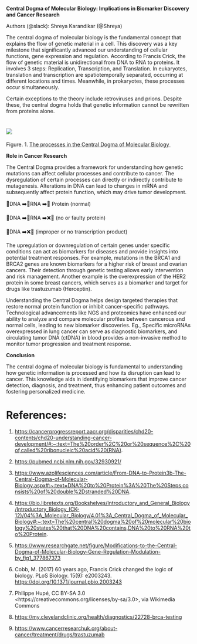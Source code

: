 <!--StartFragment-->

**Central Dogma of Molecular Biology: Implications in Biomarker Discovery and Cancer Research** 

Authors (@slack): Shreya Karandikar (@Shreya)

The central dogma of molecular biology is the fundamental concept that explains the flow of genetic material in a cell. This discovery was a key milestone that significantly advanced our understanding of cellular functions, gene expression and regulation. According to Francis Crick, the flow of genetic material is unidirectional from DNA to RNA to proteins. It involves 3 steps: Replication, Transcription, and Translation. In eukaryotes, translation and transcription are spatiotemporally separated, occurring at different locations and times. Meanwhile, in prokaryotes, these processes occur simultaneously.

Certain exceptions to the theory include retroviruses and prions. Despite these, the central dogma holds that genetic information cannot be rewritten from proteins alone.


# ****![](https://lh7-rt.googleusercontent.com/docsz/AD_4nXcY6zuNbb59CpEXZs5AUwcYsBeM2NyCWCoTdggk6XQ17-Ux4w897_5A4l20Hw6hTb6uvYiH6IDBPdBEqjlzUyW32bwVYZe1aRiFvbY8NouxoPRS4iRIDklsNUMxY1zDu2D5a6FdORfY4g6hyIYJgvFcNk2y?key=_oH9GTytiYOCkzPM8f4bNw)****

Figure. 1. [The processes in the Central Dogma of Molecular Biology ](https://commons.wikimedia.org/wiki/File:Central_dogma_of_molecular_biology_colorized%2Bspecial_transfer.png)

**Role in Cancer Research**

The Central Dogma provides a framework for understanding how genetic mutations can affect cellular processes and contribute to cancer. The dysregulation of certain processes can directly or indirectly contribute to mutagenesis. Alterations in DNA can lead to changes in mRNA and subsequently affect protein function, which may drive tumor development. 

🧬DNA ➡️💬RNA ➡️🔧 Protein (normal)

🧬DNA ➡️💬RNA ➡️❌🔧 (no or faulty protein)

🧬DNA ➡️❌💬 (improper or no transcription product)

The upregulation or downregulation of certain genes under specific conditions can act as biomarkers for diseases and provide insights into potential treatment responses. For example, mutations in the BRCA1 and BRCA2 genes are known biomarkers for a higher risk of breast and ovarian cancers. Their detection through genetic testing allows early intervention and risk management. Another example is the overexpression of the HER2 protein in some breast cancers, which serves as a biomarker and target for drugs like trastuzumab (Herceptin). 

Understanding the Central Dogma helps design targeted therapies that restore normal protein function or inhibit cancer-specific pathways. Technological advancements like NGS and proteomics have enhanced our ability to analyze and compare molecular profiles between cancerous and normal cells, leading to new biomarker discoveries. Eg., Specific microRNAs overexpressed in lung cancer can serve as diagnostic biomarkers, and circulating tumor DNA (ctDNA) in blood provides a non-invasive method to monitor tumor progression and treatment response.

**Conclusion**

The central dogma of molecular biology is fundamental to understanding how genetic information is processed and how its disruption can lead to cancer. This knowledge aids in identifying biomarkers that improve cancer detection, diagnosis, and treatment, thus enhancing patient outcomes and fostering personalized medicine.


# References:

1. <https://cancerprogressreport.aacr.org/disparities/chd20-contents/chd20-understanding-cancer-development/#:~:text=The%20order%2C%20or%20sequence%2C%20of,called%20ribonucleic%20acid%20(RNA)>.

2. <https://pubmed.ncbi.nlm.nih.gov/32930921/>

3. <https://www.azolifesciences.com/article/From-DNA-to-Protein3b-The-Central-Dogma-of-Molecular-Biology.aspx#:~:text=DNA%20to%20Protein%3A%20The%20Steps,consists%20of%20double%2Dstranded%20DNA>.

4. <https://bio.libretexts.org/Bookshelves/Introductory_and_General_Biology/Introductory_Biology_(CK-12)/04%3A_Molecular_Biology/4.01%3A_Central_Dogma_of_Molecular_Biology#:~:text=The%20central%20dogma%20of%20molecular%20biology%20states%20that%20DNA%20contains,DNA%20to%20RNA%20to%20Protein>.

5. <https://www.researchgate.net/figure/Modifications-to-the-Central-Dogma-of-Molecular-Biology-Gene-Regulation-Modulation-by_fig1_377867373> 

6. Cobb, M. (2017) 60 years ago, Francis Crick changed the logic of biology. PLoS Biology. 15(9): e2003243. <https://doi.org/10.1371/journal.pbio.2003243> 

7. Philippe Hupé, CC BY-SA 3.0 \<https\://creativecommons.org/licenses/by-sa/3.0>, via Wikimedia Commons 

8. <https://my.clevelandclinic.org/health/diagnostics/22728-brca-testing>

9. <https://www.cancerresearchuk.org/about-cancer/treatment/drugs/trastuzumab>

<!--EndFragment-->
